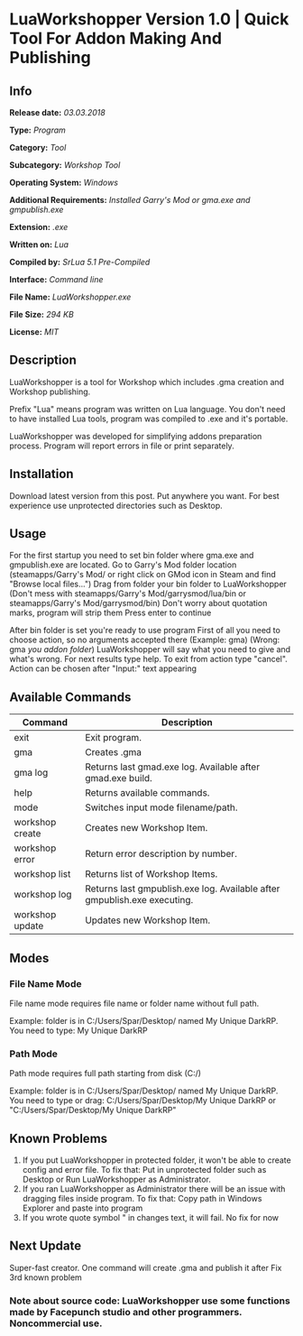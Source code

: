 
# LuaWorkshopper Version 1.0 | Quick Tool For Addon Making And Publishing

## Info

**Release date:** *03.03.2018*

**Type:** *Program*

**Category:** *Tool*

**Subcategory:** *Workshop Tool*

**Operating System:** *Windows*

**Additional Requirements:** *Installed Garry's Mod or gma.exe and gmpublish.exe*

**Extension:** *.exe*

**Written on:** *Lua*

**Compiled by:** *SrLua 5.1 Pre-Compiled*

**Interface:** *Command line*

**File Name:** *LuaWorkshopper.exe*

**File Size:** *294 KB*

**License:** *MIT*



## Description

LuaWorkshopper is a tool for Workshop which includes .gma creation and Workshop publishing.

Prefix "Lua" means program was written on Lua language. You don't need to have installed Lua tools, program was compiled to .exe and it's portable.

LuaWorkshopper was developed for simplifying addons preparation process. Program will report errors in file or print separately.

## Installation

Download latest version from this post.
Put anywhere you want. For best experience use unprotected directories such as Desktop.


## Usage

For the first startup you need to set bin folder where gma.exe and gmpublish.exe are located.
Go to Garry's Mod folder location (steamapps/Garry's Mod/ or right click on GMod icon in Steam and find "Browse local files...")
Drag from folder your bin folder to LuaWorkshopper (Don't mess with steamapps/Garry's Mod/garrysmod/lua/bin or steamapps/Garry's Mod/garrysmod/bin)
Don't worry about quotation marks, program will strip them
Press enter to continue


After bin folder is set you're ready to use program
First of all you need to choose action, so no arguments accepted there (Example: gma) (Wrong: gma *you addon folder*)
LuaWorkshopper will say what you need to give and what's wrong.
For next results type help. To exit from action type "cancel". Action can be chosen after "Input:" text appearing


## Available Commands
| Command | Description |
|--|--|
| exit | Exit program. |
| gma | Creates .gma |
| gma log | Returns last gmad.exe log. Available after gmad.exe build. |
| help | Returns available commands. |
| mode | Switches input mode filename/path. |
| workshop create | Creates new Workshop Item. |
| workshop error | Return error description by number. |
| workshop list | Returns list of Workshop Items. |
| workshop log	 | Returns last gmpublish.exe log. Available after gmpublish.exe executing. |
| workshop update | Updates new Workshop Item. |

## Modes

### File Name Mode
File name mode requires file name or folder name without full path.

Example: folder is in C:/Users/Spar/Desktop/ named My Unique DarkRP. You need to type: My Unique DarkRP

### Path Mode

Path mode requires full path starting from disk (C:/)

Example: folder is in C:/Users/Spar/Desktop/ named My Unique DarkRP. You need to type or drag: C:/Users/Spar/Desktop/My Unique DarkRP or "C:/Users/Spar/Desktop/My Unique DarkRP"

## Known Problems

 1. If you put LuaWorkshopper in protected folder, it won't be able to create config and error file. To fix that: Put in unprotected folder such as Desktop or Run LuaWorkshopper as Administrator.
 2. If you ran LuaWorkshopper as Administrator there will be an issue with dragging files inside program. To fix that: Copy path in Windows Explorer and paste into program
 3. If you wrote quote symbol " in changes text, it will fail. No fix for now
    
## Next Update

Super-fast creator. One command will create .gma and publish it after
Fix 3rd known problem


### Note about source code: LuaWorkshopper use some functions made by Facepunch studio and other programmers. Noncommercial use.
